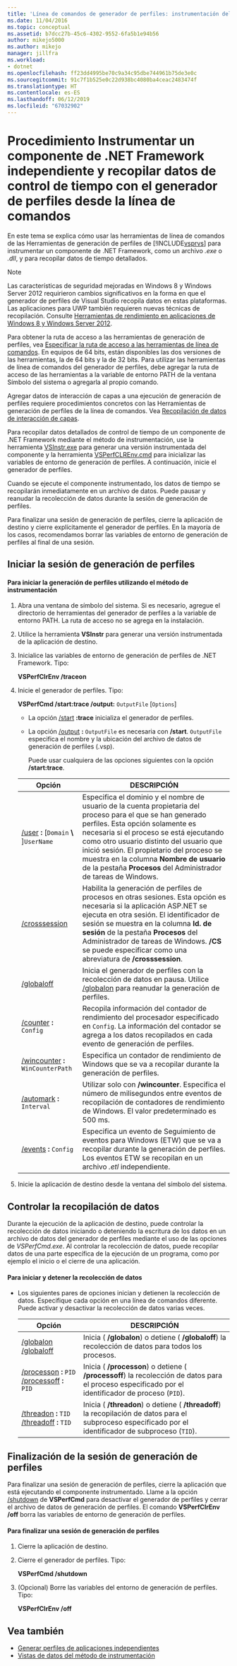 ```yaml
---
title: 'Línea de comandos de generador de perfiles: instrumentación del componente de .NET cliente y obtención de los datos de intervalos'
ms.date: 11/04/2016
ms.topic: conceptual
ms.assetid: b7dcc27b-45c6-4302-9552-6fa5b1e94b56
author: mikejo5000
ms.author: mikejo
manager: jillfra
ms.workload:
- dotnet
ms.openlocfilehash: ff23dd4995be70c9a34c95dbe744961b75de3e0c
ms.sourcegitcommit: 91c7f1b525e0c22d938bc4080ba4ceac2483474f
ms.translationtype: HT
ms.contentlocale: es-ES
ms.lasthandoff: 06/12/2019
ms.locfileid: "67032902"
---
```

# <a name="how-to-instrument-a-stand-alone-net-framework-component-and-collect-timing-data-with-the-profiler-from-the-command-line"></a>Procedimiento Instrumentar un componente de .NET Framework independiente y recopilar datos de control de tiempo con el generador de perfiles desde la línea de comandos
En este tema se explica cómo usar las herramientas de línea de comandos de las Herramientas de generación de perfiles de [!INCLUDE[vsprvs](../code-quality/includes/vsprvs_md.md)] para instrumentar un componente de .NET Framework, como un archivo *.exe* o *.dll*, y para recopilar datos de tiempo detallados.

> [!NOTE]
> Las características de seguridad mejoradas en Windows 8 y Windows Server 2012 requirieron cambios significativos en la forma en que el generador de perfiles de Visual Studio recopila datos en estas plataformas. Las aplicaciones para UWP también requieren nuevas técnicas de recopilación. Consulte [Herramientas de rendimiento en aplicaciones de Windows 8 y Windows Server 2012](../profiling/performance-tools-on-windows-8-and-windows-server-2012-applications.md).
>
> Para obtener la ruta de acceso a las herramientas de generación de perfiles, vea [Especificar la ruta de acceso a las herramientas de línea de comandos](../profiling/specifying-the-path-to-profiling-tools-command-line-tools.md). En equipos de 64 bits, están disponibles las dos versiones de las herramientas, la de 64 bits y la de 32 bits. Para utilizar las herramientas de línea de comandos del generador de perfiles, debe agregar la ruta de acceso de las herramientas a la variable de entorno PATH de la ventana Símbolo del sistema o agregarla al propio comando.
>
> Agregar datos de interacción de capas a una ejecución de generación de perfiles requiere procedimientos concretos con las Herramientas de generación de perfiles de la línea de comandos. Vea [Recopilación de datos de interacción de capas](../profiling/adding-tier-interaction-data-from-the-command-line.md).

 Para recopilar datos detallados de control de tiempo de un componente de .NET Framework mediante el método de instrumentación, use la herramienta [VSInstr.exe](../profiling/vsinstr.md) para generar una versión instrumentada del componente y la herramienta [VSPerfCLREnv.cmd](../profiling/vsperfclrenv.md) para inicializar las variables de entorno de generación de perfiles. A continuación, inicie el generador de perfiles.

 Cuando se ejecute el componente instrumentado, los datos de tiempo se recopilarán inmediatamente en un archivo de datos. Puede pausar y reanudar la recolección de datos durante la sesión de generación de perfiles.

 Para finalizar una sesión de generación de perfiles, cierre la aplicación de destino y cierre explícitamente el generador de perfiles. En la mayoría de los casos, recomendamos borrar las variables de entorno de generación de perfiles al final de una sesión.

## <a name="start-the-profiling-session"></a>Iniciar la sesión de generación de perfiles

#### <a name="to-start-profiling-by-using-the-instrumentation-method"></a>Para iniciar la generación de perfiles utilizando el método de instrumentación

1. Abra una ventana de símbolo del sistema. Si es necesario, agregue el directorio de herramientas del generador de perfiles a la variable de entorno PATH. La ruta de acceso no se agrega en la instalación.

2. Utilice la herramienta **VSInstr** para generar una versión instrumentada de la aplicación de destino.

3. Inicialice las variables de entorno de generación de perfiles de .NET Framework. Tipo:

    **VSPerfClrEnv /traceon**

4. Inicie el generador de perfiles. Tipo:

    **VSPerfCmd /start:trace /output:** `OutputFile` [`Options`]

   - La opción [/start](../profiling/start.md) **:trace** inicializa el generador de perfiles.

   - La opción [/output](../profiling/output.md) **:** `OutputFile` es necesaria con **/start**. `OutputFile` especifica el nombre y la ubicación del archivo de datos de generación de perfiles (.vsp).

     Puede usar cualquiera de las opciones siguientes con la opción **/start:trace**.

   | Opción | DESCRIPCIÓN |
   | - | - |
   | [/user](../profiling/user-vsperfcmd.md) **:** [`Domain` **\\** ]`UserName` | Especifica el dominio y el nombre de usuario de la cuenta propietaria del proceso para el que se han generado perfiles. Esta opción solamente es necesaria si el proceso se está ejecutando como otro usuario distinto del usuario que inició sesión. El propietario del proceso se muestra en la columna **Nombre de usuario** de la pestaña **Procesos** del Administrador de tareas de Windows. |
   | [/crosssession](../profiling/crosssession.md) | Habilita la generación de perfiles de procesos en otras sesiones. Esta opción es necesaria si la aplicación ASP.NET se ejecuta en otra sesión. El identificador de sesión se muestra en la columna **Id. de sesión** de la pestaña **Procesos** del Administrador de tareas de Windows. **/CS** se puede especificar como una abreviatura de **/crosssession**. |
   | [/globaloff](../profiling/globalon-and-globaloff.md) | Inicia el generador de perfiles con la recolección de datos en pausa. Utilice [/globalon](../profiling/globalon-and-globaloff.md) para reanudar la generación de perfiles. |
   | [/counter](../profiling/counter.md) **:** `Config` | Recopila información del contador de rendimiento del procesador especificado en `Config`. La información del contador se agrega a los datos recopilados en cada evento de generación de perfiles. |
   | [/wincounter](../profiling/wincounter.md) **:** `WinCounterPath` | Especifica un contador de rendimiento de Windows que se va a recopilar durante la generación de perfiles. |
   | [/automark](../profiling/automark.md) **:** `Interval` | Utilizar solo con **/wincounter**. Especifica el número de milisegundos entre eventos de recopilación de contadores de rendimiento de Windows. El valor predeterminado es 500 ms. |
   | [/events](../profiling/events-vsperfcmd.md) **:** `Config` | Especifica un evento de Seguimiento de eventos para Windows (ETW) que se va a recopilar durante la generación de perfiles. Los eventos ETW se recopilan en un archivo *.etl* independiente. |

5. Inicie la aplicación de destino desde la ventana del símbolo del sistema.

## <a name="control-data-collection"></a>Controlar la recopilación de datos
 Durante la ejecución de la aplicación de destino, puede controlar la recolección de datos iniciando o deteniendo la escritura de los datos en un archivo de datos del generador de perfiles mediante el uso de las opciones de *VSPerfCmd.exe*. Al controlar la recolección de datos, puede recopilar datos de una parte específica de la ejecución de un programa, como por ejemplo el inicio o el cierre de una aplicación.

#### <a name="to-start-and-stop-data-collection"></a>Para iniciar y detener la recolección de datos

- Los siguientes pares de opciones inician y detienen la recolección de datos. Especifique cada opción en una línea de comandos diferente. Puede activar y desactivar la recolección de datos varias veces.

    |Opción|DESCRIPCIÓN|
    |------------|-----------------|
    |[/globalon /globaloff](../profiling/globalon-and-globaloff.md)|Inicia ( **/globalon**) o detiene ( **/globaloff**) la recolección de datos para todos los procesos.|
    |[/processon](../profiling/processon-and-processoff.md) **:** `PID` [/processoff](../profiling/processon-and-processoff.md) **:** `PID`|Inicia ( **/processon**) o detiene ( **/processoff**) la recolección de datos para el proceso especificado por el identificador de proceso (`PID`).|
    |[/threadon](../profiling/threadon-and-threadoff.md) **:** `TID` [/threadoff](../profiling/threadon-and-threadoff.md) **:** `TID`|Inicia ( **/threadon**) o detiene ( **/threadoff**) la recopilación de datos para el subproceso especificado por el identificador de subproceso (`TID`).|

## <a name="end-the-profiling-session"></a>Finalización de la sesión de generación de perfiles
 Para finalizar una sesión de generación de perfiles, cierre la aplicación que está ejecutando el componente instrumentado. Llame a la opción [/shutdown](../profiling/shutdown.md) de **VSPerfCmd** para desactivar el generador de perfiles y cerrar el archivo de datos de generación de perfiles. El comando **VSPerfClrEnv /off** borra las variables de entorno de generación de perfiles.

#### <a name="to-end-a-profiling-session"></a>Para finalizar una sesión de generación de perfiles

1. Cierre la aplicación de destino.

2. Cierre el generador de perfiles. Tipo:

     **VSPerfCmd /shutdown**

3. (Opcional) Borre las variables del entorno de generación de perfiles. Tipo:

     **VSPerfClrEnv /off**

## <a name="see-also"></a>Vea también
- [Generar perfiles de aplicaciones independientes](../profiling/command-line-profiling-of-stand-alone-applications.md)
- [Vistas de datos del método de instrumentación](../profiling/instrumentation-method-data-views.md)